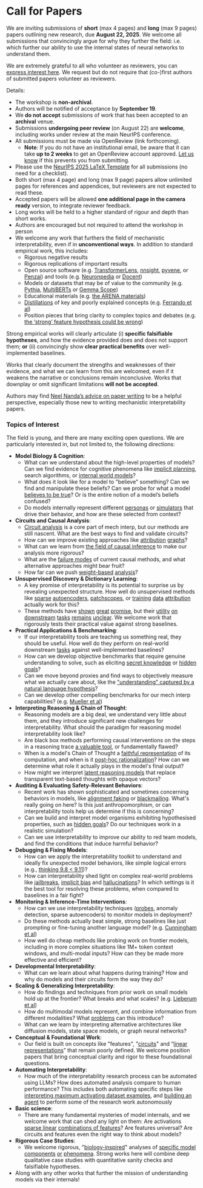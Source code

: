 # Call for Papers
We are inviting submissions of **short** (max 4 pages) and **long** (max 9 pages) papers outlining new research, due **August 22, 2025**. We welcome all submissions that convincingly argue for why they further the field: i.e. which further our ability to use the internal states of neural networks to understand them. 

We are extremely grateful to all who volunteer as reviewers, you can [express interest here](https://www.google.com/url?q=https://docs.google.com/forms/d/e/1FAIpQLSdiw1SJllzoTz_nqzDTzTOGb9DV3W_truQyh-WvYj_QGIi7Mg/viewform?usp%3Ddialog&sa=D&source=editors&ust=1752581243545505&usg=AOvVaw1lN-K8QiV0Ok1sNCn9X3VB). We request but do not require that (co-)first authors of submitted papers volunteer as reviewers. 

Details: 
* The workshop is **non-archival**.
* Authors will be notified of acceptance by **September 19**.
* We **do not accept** submissions of work that has been accepted to an **archival** venue.
* Submissions **undergoing peer review** (on August 22) are **welcome**, including works under review at the main NeurIPS conference.
* All submissions must be made via OpenReview (link forthcoming).
  * **Note**: If you do not have an institutional email, be aware that it can take **up to 2 weeks** to get an OpenReview account approved. [Let us know](mailto:neurips2025@mechinterpworkshop.com) if this prevents you from submitting.
* Please use the [NeurIPS 2025 LaTeX Template](https://www.google.com/url?q=https://media.neurips.cc/Conferences/NeurIPS2025/Styles.zip&sa=D&source=editors&ust=1752581243546931&usg=AOvVaw0cOhhWICJMrfvoGloGe5pZ) for all submissions (no need for a checklist).
* Both short (max 4 page) and long (max 9 page) papers allow unlimited pages for references and appendices, but reviewers are not expected to read these.
* Accepted papers will be allowed **one additional page in the camera ready** version, to integrate reviewer feedback.
* Long works will be held to a higher standard of rigour and depth than short works.
* Authors are encouraged but not required to attend the workshop in person
* We welcome any work that furthers the field of mechanistic interpretability, even if in **unconventional ways**. In addition to standard empirical work, this includes:
  * Rigorous negative results
  * Rigorous replications of important results
  * Open source software (e.g. [TransformerLens](https://www.google.com/url?q=https://github.com/neelnanda-io/TransformerLens&sa=D&source=editors&ust=1752581243548225&usg=AOvVaw1iNaoYK24XsCl6pM8BsLw4), [nnsight](https://www.google.com/url?q=https://github.com/ndif-team/nnsight&sa=D&source=editors&ust=1752581243548353&usg=AOvVaw04MwOi619Lg84kosEJECen), [pyvene](https://www.google.com/url?q=https://github.com/stanfordnlp/pyvene/tree/main/pyvene/models/mlp&sa=D&source=editors&ust=1752581243548435&usg=AOvVaw0DgDH9iKY_vjynFR_HsqLB), or [Penzai](https://www.google.com/url?q=https://github.com/google-deepmind/penzai&sa=D&source=editors&ust=1752581243548511&usg=AOvVaw2JvQbCLrpm-Qb4CVvpTs5E)) and tools (e.g. [Neuronpedia](https://www.google.com/url?q=http://neuronpedia.org&sa=D&source=editors&ust=1752581243548599&usg=AOvVaw0YFcbn8GdVdQ9VFYezFmjL) or [Docent](https://www.google.com/url?q=https://transluce.org/introducing-docent&sa=D&source=editors&ust=1752581243548685&usg=AOvVaw0u4pEwa0t27anrVYet9LTT))
  * Models or datasets that may be of value to the community (e.g. [Pythia](https://www.google.com/url?q=https://arxiv.org/abs/2304.01373&sa=D&source=editors&ust=1752581243548872&usg=AOvVaw1ltR5qzbMGtnjt1HC6Q6I2), [MultiBERTs](https://www.google.com/url?q=https://arxiv.org/abs/2106.16163&sa=D&source=editors&ust=1752581243548941&usg=AOvVaw3XZGcPO4IwDoxaHV-qjn75) or [Gemma Scope](https://www.google.com/url?q=https://arxiv.org/abs/2408.05147&sa=D&source=editors&ust=1752581243549003&usg=AOvVaw1VU4wBr4DPN1m9kVZytVed))
  * Educational materials (e.g. [the ARENA materials](https://www.google.com/url?q=https://arena3-chapter1-transformer-interp.streamlit.app/&sa=D&source=editors&ust=1752581243549144&usg=AOvVaw2w3iataNliaob1NOCR6rfF))
  * [Distillations](https://www.google.com/url?q=https://distill.pub/2017/research-debt/&sa=D&source=editors&ust=1752581243549249&usg=AOvVaw0P0t3UMb0txemw6tLaYTzb) of key and poorly explained concepts (e.g. [Ferrando et al](https://www.google.com/url?q=https://arxiv.org/abs/2405.00208&sa=D&source=editors&ust=1752581243549365&usg=AOvVaw0T6JyekR_OJ5wIuJcwV_-v))
  * Position pieces that bring clarity to complex topics and debates (e.g. [the ‘strong’ feature hypothesis could be wrong](https://www.google.com/url?q=https://www.alignmentforum.org/posts/tojtPCCRpKLSHBdpn/the-strong-feature-hypothesis-could-be-wrong&sa=D&source=editors&ust=1752581243549586&usg=AOvVaw1iyIDiRD0nCSK1Xn_k3qZd))

Strong empirical works will clearly articulate (i) **specific falsifiable hypotheses**, and how the evidence provided does and does not support them; **or** (ii) convincingly show **clear practical benefits** over well-implemented baselines. 

Works that clearly document the strengths and weaknesses of their evidence, and what we can learn from this are welcomed, even if it weakens the narrative or conclusions remain inconclusive. Works that downplay or omit significant limitations **will not be accepted**. 

Authors may find [Neel Nanda’s advice on paper writing](https://www.google.com/url?q=https://www.alignmentforum.org/posts/eJGptPbbFPZGLpjsp/highly-opinionated-advice-on-how-to-write-ml-papers&sa=D&source=editors&ust=1752581243550717&usg=AOvVaw0OjgpauAQWRArior62TUE8) to be a helpful perspective, especially those new to writing mechanistic interpretability papers. 
### Topics of Interest
The field is young, and there are many exciting open questions. We are particularly interested in, but not limited to, the following directions: 
* **Model Biology & Cognition**:
  * What can we understand about the high-level properties of models? Can we find evidence for cognitive phenomena like [implicit planning](https://www.google.com/url?q=https://transformer-circuits.pub/2025/attribution-graphs/biology.html%23dives-poems&sa=D&source=editors&ust=1752581243551371&usg=AOvVaw0q_utpxlsCixz7W0Bsv5gO), search algorithms, or [internal world models](https://www.google.com/url?q=https://arxiv.org/abs/2210.13382&sa=D&source=editors&ust=1752581243551473&usg=AOvVaw1KY31b5hR4FSNwJsEPhj7l)?
  * What does it look like for a model to "believe" something? Can we find and manipulate these beliefs? Can we probe for what a model [believes to be true](https://www.google.com/url?q=https://arxiv.org/abs/2310.06824&sa=D&source=editors&ust=1752581243551719&usg=AOvVaw1_kiZc-075VD1Q4O7etssJ)? Or is the entire notion of a model’s beliefs confused?
  * Do models internally represent different [personas](https://www.google.com/url?q=https://arxiv.org/abs/2406.12094&sa=D&source=editors&ust=1752581243551905&usg=AOvVaw3rzm7hha5RoCUi9tCDDOWj) or [simulators](https://www.google.com/url?q=https://www.nature.com/articles/s41586-023-06647-8&sa=D&source=editors&ust=1752581243551977&usg=AOvVaw0dlrKyhlqo4P3vTfG0JXgN) that drive their behavior, and how are these selected from context?
* **Circuits and Causal Analysis**:
  * [Circuit analysis](https://www.google.com/url?q=https://distill.pub/2020/circuits/zoom-in/&sa=D&source=editors&ust=1752581243552196&usg=AOvVaw3YsxFbRbMzY7gxvvdxSlHU) is a core part of mech interp, but our methods are still nascent. What are the best ways to find and validate circuits?
  * How can we improve existing approaches like [attribution](https://www.google.com/url?q=https://arxiv.org/abs/2406.11944&sa=D&source=editors&ust=1752581243552432&usg=AOvVaw3dBn963_5hSo7MFYxPjH66) [graphs](https://www.google.com/url?q=https://transformer-circuits.pub/2025/attribution-graphs/methods.html&sa=D&source=editors&ust=1752581243552523&usg=AOvVaw3JopoDdzfuJwnWxGEkbv0U)?
  * What can we learn from [the field of causal inference](https://www.google.com/url?q=https://arxiv.org/abs/2407.04690&sa=D&source=editors&ust=1752581243552744&usg=AOvVaw0bpkBY_m5eluPX1YRDhBsT) to make our analysis more rigorous?
  * What are the [failure modes](https://www.google.com/url?q=https://arxiv.org/abs/2307.15771&sa=D&source=editors&ust=1752581243552961&usg=AOvVaw0aeM_7aYU344M-CFFGmluN) of current causal methods, and what alternative approaches might bear fruit?
  * How far can we push [weight-based](https://www.google.com/url?q=https://arxiv.org/abs/2301.05217&sa=D&source=editors&ust=1752581243553215&usg=AOvVaw1_wAPeE6pJ2LqjzR5ffm-Z) [analysis](https://www.google.com/url?q=https://arxiv.org/abs/2410.08417&sa=D&source=editors&ust=1752581243553301&usg=AOvVaw1KvxOdRBLFTI4ucLRaof_S)?
* **Unsupervised Discovery & Dictionary Learning**:
  * A key promise of interpretability is its potential to surprise us by revealing unexpected structure. How well do unsupervised methods like [sparse](https://www.google.com/url?q=https://arxiv.org/abs/2103.15949&sa=D&source=editors&ust=1752581243553807&usg=AOvVaw0yLA8_Mqx6xdV9lsQEsxs4) [autoencoders](https://www.google.com/url?q=https://transformer-circuits.pub/2023/monosemantic-features&sa=D&source=editors&ust=1752581243553937&usg=AOvVaw1v-Ux1h8fy8VdnA8hWmF3d), [patch](https://www.google.com/url?q=https://arxiv.org/abs/2401.06102&sa=D&source=editors&ust=1752581243554075&usg=AOvVaw3bVqI_qsvywXVcQTFJKuyK)[scopes](https://www.google.com/url?q=https://arxiv.org/abs/2403.10949v2&sa=D&source=editors&ust=1752581243554150&usg=AOvVaw1QTbdIYY1xjKk8rz5YUYVl), or [training](https://www.google.com/url?q=https://proceedings.mlr.press/v70/koh17a?ref%3Dhttps://githubhelp.com&sa=D&source=editors&ust=1752581243554277&usg=AOvVaw3VTviodW0lJsSJklFsBPAA) [data](https://www.google.com/url?q=https://arxiv.org/abs/2308.03296&sa=D&source=editors&ust=1752581243554369&usg=AOvVaw35GTBnS1XVJM-TnIB5qB_t) [attribution](https://www.google.com/url?q=https://arxiv.org/abs/2205.11482&sa=D&source=editors&ust=1752581243554465&usg=AOvVaw0V1PHPIpraTIVSVjLrzLps) actually work for this?
  * These methods have [shown](https://www.google.com/url?q=https://transformer-circuits.pub/2024/scaling-monosemanticity/index.html&sa=D&source=editors&ust=1752581243554701&usg=AOvVaw1eynNHuniv-28qPFhzMYqh) [great](https://www.google.com/url?q=https://transformer-circuits.pub/2025/attribution-graphs/biology.html&sa=D&source=editors&ust=1752581243554824&usg=AOvVaw0ihWHkci9NiIWq_0vZfJEs) [promise](https://www.google.com/url?q=https://arxiv.org/abs/2503.10965&sa=D&source=editors&ust=1752581243554928&usg=AOvVaw21ExvdqoDC8bAzS6m1_zSO), but their [utility](https://www.google.com/url?q=https://arxiv.org/abs/2502.16681&sa=D&source=editors&ust=1752581243555066&usg=AOvVaw2qn9uv0ObaNU2uX781grUF) [on](https://www.google.com/url?q=https://www.tilderesearch.com/blog/sieve&sa=D&source=editors&ust=1752581243555181&usg=AOvVaw3uQ04yzCXqcpwuRd8vqDyu) [downstream](https://www.google.com/url?q=https://arxiv.org/abs/2501.17148&sa=D&source=editors&ust=1752581243555276&usg=AOvVaw0h3zTmDsmmSc7sspjqe6fM) [tasks](https://www.google.com/url?q=https://transformer-circuits.pub/2024/features-as-classifiers/index.html&sa=D&source=editors&ust=1752581243555380&usg=AOvVaw1vpaTnBPLeSpO472ZYOp0C) [remains](https://www.google.com/url?q=https://arxiv.org/abs/2502.04382&sa=D&source=editors&ust=1752581243555463&usg=AOvVaw2g536yhOMvguEGF5JlK8qt) [unclear](https://www.google.com/url?q=https://www.alignmentforum.org/posts/4uXCAJNuPKtKBsi28/negative-results-for-saes-on-downstream-tasks&sa=D&source=editors&ust=1752581243555593&usg=AOvVaw2Amc3HoeSlY4p6iarbtEbO). We welcome work that rigorously tests their practical value against strong baselines.
* **Practical Applications & Benchmarking**:
  * If our interpretability tools are teaching us something real, they should be useful. How well do they perform on real-world downstream [tasks](https://www.google.com/url?q=https://www.lesswrong.com/posts/wGRnzCFcowRCrpX4Y/downstream-applications-as-validation-of-interpretability&sa=D&source=editors&ust=1752581243556093&usg=AOvVaw2GzSW0ce_LH7jy_8iKU8j7) against well-implemented baselines?
  * How can we develop objective benchmarks that require genuine understanding to solve, such as eliciting [secret knowledge](https://www.google.com/url?q=https://arxiv.org/abs/2505.14352&sa=D&source=editors&ust=1752581243556397&usg=AOvVaw0Y0POQxBS5a48IJ8pUNPf_) or [hidden goals](https://www.google.com/url?q=https://arxiv.org/abs/2503.10965&sa=D&source=editors&ust=1752581243556507&usg=AOvVaw1bYeXA1p6x2YUP6q9SCb8y)?
  * Can we move beyond proxies and find ways to objectively measure what we actually care about, like the ["understanding" captured by a natural language hypothesis](https://www.google.com/url?q=https://arxiv.org/abs/2502.04382&sa=D&source=editors&ust=1752581243556815&usg=AOvVaw3tP_kmTJtX6pBVxAqVmMTV)?
  * Can we develop other compelling benchmarks for our mech interp capabilities? (e.g. [Mueller et al](https://www.google.com/url?q=https://arxiv.org/abs/2504.13151&sa=D&source=editors&ust=1752581243557025&usg=AOvVaw0YG__Ee2Fh91cgcPvCsU-2))
* **Interpreting Reasoning & Chain of Thought**:
  * Reasoning models are a big deal, we understand very little about them, and they introduce significant new challenges for interpretability. What should the paradigm for reasoning model interpretability look like?
  * Are black box methods performing causal interventions on the steps in a reasoning trace [a valuable tool](https://www.google.com/url?q=https://arxiv.org/abs/2506.19143&sa=D&source=editors&ust=1752581243557652&usg=AOvVaw3PqzAAjnetgwmMc5IYrVqT), or fundamentally flawed?
  * When is a model's Chain of Thought a [faithful representation](https://www.google.com/url?q=https://arxiv.org/abs/2305.04388&sa=D&source=editors&ust=1752581243557828&usg=AOvVaw0uwdAKmAYsCvKZY8qzFDze) of its computation, and when is it [post-hoc rationalization](https://www.google.com/url?q=https://arxiv.org/abs/2503.08679&sa=D&source=editors&ust=1752581243557943&usg=AOvVaw0ms0tp18cv9elxLo9ISbo4)? How can we determine what role it actually plays in the model's final output?
  * How might we interpret [latent reasoning models](https://www.google.com/url?q=https://arxiv.org/abs/2412.06769&sa=D&source=editors&ust=1752581243558149&usg=AOvVaw1uAqxgzB-G7E_4A7m9iCqm) that replace transparent text-based thoughts with opaque vectors?
* **Auditing & Evaluating Safety-Relevant Behaviors**:
  * Recent work has shown sophisticated and sometimes concerning behaviors in models, like [alignment faking](https://www.google.com/url?q=https://arxiv.org/abs/2412.14093&sa=D&source=editors&ust=1752581243558558&usg=AOvVaw32Ogeis3G42gHlt2RAshUu) or [blackmailing](https://www.google.com/url?q=https://www.anthropic.com/research/agentic-misalignment&sa=D&source=editors&ust=1752581243558646&usg=AOvVaw34jeSr7WJgbNZyWZAw9UEW). What's really going on here? Is this just anthropomorphism, or can interpretability tools help us determine if this is concerning?
  * Can we build and interpret model organisms exhibiting hypothesised properties, such as [hidden goals](https://www.google.com/url?q=https://arxiv.org/abs/2503.10965&sa=D&source=editors&ust=1752581243558923&usg=AOvVaw1zVPL1vvPxB30x0kLpsnoE)? Do our techniques work in a realistic simulation?
  * Can we use interpretability to improve our ability to red team models, and find the conditions that induce harmful behavior?
* **Debugging & Fixing Models**:
  * How can we apply the interpretability toolkit to understand and ideally fix unexpected model behaviors, like simple logical errors (e.g., [thinking 9.8 < 9.11](https://www.google.com/url?q=https://transluce.org/observability-interface&sa=D&source=editors&ust=1752581243559409&usg=AOvVaw1XcB1rxpXCzpbHyIwS9ANj))?
  * How can interpretability shed light on complex real-world problems like [jailbreaks](https://www.google.com/url?q=https://transformer-circuits.pub/2025/attribution-graphs/biology.html%23dives-jailbreak&sa=D&source=editors&ust=1752581243559591&usg=AOvVaw2N1WShHOPYp3aBT-viXLng), [implicit bias](https://www.google.com/url?q=https://arxiv.org/abs/2506.10922&sa=D&source=editors&ust=1752581243559675&usg=AOvVaw0BtMimlQ6nfO8Ou69IYwML) and [hallucinations](https://www.google.com/url?q=https://arxiv.org/abs/2411.14257&sa=D&source=editors&ust=1752581243559742&usg=AOvVaw0RDie63gTHWbBOGshhKlEo)? In which settings is it the best tool for resolving these problems, when compared to baselines in a fair fight?
* **Monitoring & Inference-Time Interventions**:
  * How can we use interpretability techniques ([probes](https://www.google.com/url?q=https://arxiv.org/abs/2102.12452&sa=D&source=editors&ust=1752581243560064&usg=AOvVaw3HSXqIv_JVmhEWHtSITunn), anomaly detection, sparse autoencoders) to monitor models in deployment?
  * Do these methods actually beat simple, strong baselines like just prompting or fine-tuning another language model? (e.g. [Cunningham et al](https://www.google.com/url?q=https://alignment.anthropic.com/2025/cheap-monitors/&sa=D&source=editors&ust=1752581243560329&usg=AOvVaw0f1FXC5tlD6pAhWx8fWFme))
  * How well do cheap methods like probing work on frontier models, including in more complex situations like 1M+ token context windows, and multi-modal inputs? How can they be made more effective and efficient?
* **Developmental Interpretability**:
  * What can we learn about what happens during training? How and why do models and their circuits form the way they do?
* **Scaling & Generalizing Interpretability**:
  * How do findings and techniques from prior work on small models hold up at the frontier? What breaks and what scales? (e.g. [Lieberum et al](https://www.google.com/url?q=https://arxiv.org/abs/2307.09458&sa=D&source=editors&ust=1752581243561116&usg=AOvVaw3lrcn5UbZ2Wrqeg7jaWXCk))
  * How do multimodal models represent, and combine information from different modalities? What [problems](https://www.google.com/url?q=https://openreview.net/pdf?id%3DVUhRdZp8ke&sa=D&source=editors&ust=1752581243561313&usg=AOvVaw0pBpQgHc3PbXUH6I6nQsrt) can this introduce?
  * What can we learn by interpreting alternative architectures like diffusion models, state space models, or graph neural networks?
* **Conceptual & Foundational Work**:
  * Our field is built on concepts like "features", "[circuits](https://www.google.com/url?q=https://distill.pub/2020/circuits/zoom-in/&sa=D&source=editors&ust=1752581243561744&usg=AOvVaw2Bchart7XvyjvYff6X81G9)" and “[linear representations](https://www.google.com/url?q=https://transformer-circuits.pub/2024/july-update/index.html%23linear-representations&sa=D&source=editors&ust=1752581243561854&usg=AOvVaw0jHAa084AJBNjnaatgkacj)” that remain poorly defined. We welcome position papers that bring conceptual clarity and rigor to these foundational questions.
* **Automating Interpretability**:
  * How much of the interpretability research process can be automated using LLMs? How does automated analysis compare to human performance? This includes both automating specific steps like [interpreting maximum activating dataset examples](https://www.google.com/url?q=https://openaipublic.blob.core.windows.net/neuron-explainer/paper/index.html&sa=D&source=editors&ust=1752581243562370&usg=AOvVaw1N9mEEFtd_dISed27B6uDK), and [building an agent](https://www.google.com/url?q=https://arxiv.org/abs/2404.14394&sa=D&source=editors&ust=1752581243562451&usg=AOvVaw185MsEaoDungqfbPrUZAhR) to perform some of the research work autonomously
* **Basic science**:
  * There are many fundamental mysteries of model internals, and we welcome work that can shed any light on them: Are activations [sparse linear](https://www.google.com/url?q=https://arxiv.org/abs/1601.03764&sa=D&source=editors&ust=1752581243562789&usg=AOvVaw1asc2iXNDVyWyzTnv3U7N4) [combinations of features](https://www.google.com/url?q=https://transformer-circuits.pub/2022/toy_model/index.html&sa=D&source=editors&ust=1752581243562882&usg=AOvVaw092yyRHrODukYesbilltSa)? Are features universal? Are circuits and features even the right way to think about models?
* **Rigorous Case Studies**:
  * We welcome rigorous, "[biology-inspired](https://www.google.com/url?q=https://distill.pub/2020/circuits/curve-circuits/&sa=D&source=editors&ust=1752581243563174&usg=AOvVaw0gFwFKY5Zpndq8JYne0ql3)" analyses of [specific model](https://www.google.com/url?q=https://arxiv.org/abs/2310.04625&sa=D&source=editors&ust=1752581243563292&usg=AOvVaw0viSyVDbpa5X96izZNeOkJ) [components](https://www.google.com/url?q=https://transformer-circuits.pub/2024/scaling-monosemanticity/index.html&sa=D&source=editors&ust=1752581243563387&usg=AOvVaw2qJOc6LGyTyc6wQsnkJZ9n) [or](https://www.google.com/url?q=https://arxiv.org/abs/2305.01610&sa=D&source=editors&ust=1752581243563441&usg=AOvVaw2KfFq7JQCS7I2PR6v0qS1O) [phenomena](https://www.google.com/url?q=https://arxiv.org/abs/2306.09346&sa=D&source=editors&ust=1752581243563498&usg=AOvVaw3TxZz9goEE3JPhbmgLY0tK). Strong works here will combine deep qualitative case studies with quantitative sanity checks and falsifiable hypotheses.
* Along with any other works that further the mission of understanding models via their internals!
